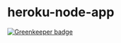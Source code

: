 # heroku-node-app

[![Greenkeeper badge](https://badges.greenkeeper.io/reddysainathn/heroku-node-app.svg)](https://greenkeeper.io/)
